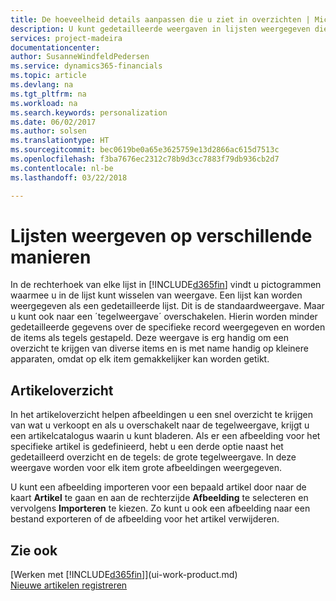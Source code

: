 ```yaml
---
title: De hoeveelheid details aanpassen die u ziet in overzichten | Microsoft Docs
description: U kunt gedetailleerde weergaven in lijsten weergegeven die meer informatie bieden, of als tekens die gemakkelijk visueel te scannen zijn.
services: project-madeira
documentationcenter: 
author: SusanneWindfeldPedersen
ms.service: dynamics365-financials
ms.topic: article
ms.devlang: na
ms.tgt_pltfrm: na
ms.workload: na
ms.search.keywords: personalization
ms.date: 06/02/2017
ms.author: solsen
ms.translationtype: HT
ms.sourcegitcommit: bec0619be0a65e3625759e13d2866ac615d7513c
ms.openlocfilehash: f3ba7676ec2312c78b9d3cc7883f79db936cb2d7
ms.contentlocale: nl-be
ms.lasthandoff: 03/22/2018

---
```

# <a name="displaying-lists-in-different-ways"></a>Lijsten weergeven op verschillende manieren
In de rechterhoek van elke lijst in [!INCLUDE[d365fin](includes/d365fin_md.md)] vindt u pictogrammen waarmee u in de lijst kunt wisselen van weergave. Een lijst kan worden weergegeven als een gedetailleerde lijst. Dit is de standaardweergave. Maar u kunt ook naar een ´tegelweergave´ overschakelen. Hierin worden minder gedetailleerde gegevens over de specifieke record weergegeven en worden de items als tegels gestapeld. Deze weergave is erg handig om een overzicht te krijgen van diverse items en is met name handig op kleinere apparaten, omdat op elk item gemakkelijker kan worden getikt.

## <a name="items-list"></a>Artikeloverzicht
In het artikeloverzicht helpen afbeeldingen u een snel overzicht te krijgen van wat u verkoopt en als u overschakelt naar de tegelweergave, krijgt u een artikelcatalogus waarin u kunt bladeren. Als er een afbeelding voor het specifieke artikel is gedefinieerd, hebt u een derde optie naast het gedetailleerd overzicht en de tegels: de grote tegelweergave. In deze weergave worden voor elk item grote afbeeldingen weergegeven.

U kunt een afbeelding importeren voor een bepaald artikel door naar de kaart **Artikel** te gaan en aan de rechterzijde **Afbeelding** te selecteren en vervolgens **Importeren** te kiezen. Zo kunt u ook een afbeelding naar een bestand exporteren of de afbeelding voor het artikel verwijderen.  

## <a name="see-also"></a>Zie ook
[Werken met [!INCLUDE[d365fin](includes/d365fin_md.md)]](ui-work-product.md)  
[Nieuwe artikelen registreren](inventory-how-register-new-items.md)  

